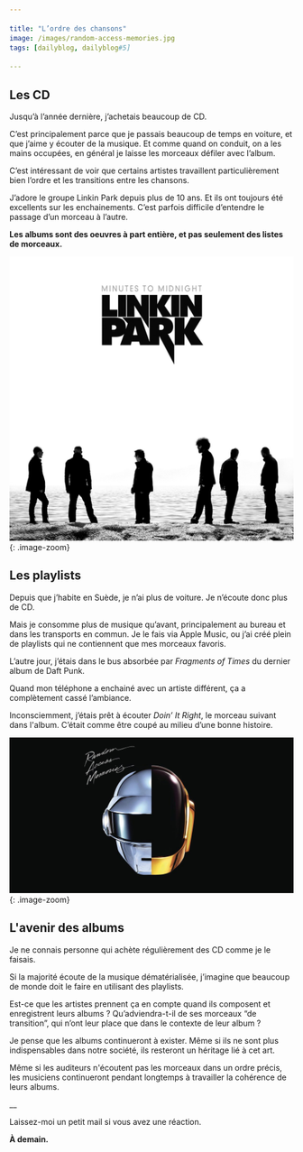 ```yaml
---

title: "L’ordre des chansons"
image: /images/random-access-memories.jpg
tags: [dailyblog, dailyblog#5]

---
```


## Les CD

Jusqu’à l’année dernière, j’achetais beaucoup de CD.

C’est principalement parce que je passais beaucoup de temps en voiture, et que j’aime y écouter de la musique. Et comme quand on conduit, on a les mains occupées, en général je laisse les morceaux défiler avec l’album.

C’est intéressant de voir que certains artistes travaillent particulièrement bien l’ordre et les transitions entre les chansons.

J’adore le groupe Linkin Park depuis plus de 10 ans. Et ils ont toujours été excellents sur les enchainements. C’est parfois difficile d’entendre le passage d’un morceau à l’autre.

**Les albums sont des oeuvres à part entière, et pas seulement des listes de morceaux.**

![Minutes to Midnight](/images/minutes-to-midnight.jpg){: .image-zoom}

## Les playlists

Depuis que j’habite en Suède, je n’ai plus de voiture. Je n’écoute donc plus de CD.

Mais je consomme plus de musique qu’avant, principalement au bureau et dans les transports en commun. Je le fais via Apple Music, ou j’ai créé plein de playlists qui ne contiennent que mes morceaux favoris.

L’autre jour, j’étais dans le bus absorbée par *Fragments of Times* du dernier album de Daft Punk. 

Quand mon téléphone a enchainé avec un artiste différent, ça a complètement cassé l’ambiance. 

Inconsciemment, j’étais prêt à écouter *Doin’ It Right*, le morceau suivant dans l'album. C’était comme être coupé au milieu d’une bonne histoire. 

![Random Access Memories](/images/random-access-memories.jpg){: .image-zoom}

## L'avenir des albums

Je ne connais personne qui achète régulièrement des CD comme je le faisais. 

Si la majorité écoute de la musique dématérialisée, j’imagine que beaucoup de monde doit le faire en utilisant des playlists.

Est-ce que les artistes prennent ça en compte quand ils composent et enregistrent leurs albums ? Qu’adviendra-t-il de ses morceaux “de transition”, qui n’ont leur place que dans le contexte de leur album ?

Je pense que les albums continueront à exister. Même si ils ne sont plus indispensables dans notre société, ils resteront un héritage lié à cet art.

Même si les auditeurs n'écoutent pas les morceaux dans un ordre précis, les musiciens continueront pendant longtemps à travailler la cohérence de leurs albums.

__

Laissez-moi un petit mail si vous avez une réaction.

**À demain.**